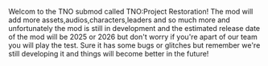 Welcom to the TNO submod called TNO:Project Restoration!
The mod will add more assets,audios,characters,leaders and so much more and unfortunately the mod is still in development and the estimated release date of the mod will be 2025 or 2026 but don't worry if you're apart of our team you will play the test. Sure it has some bugs or glitches but remember we're still developing it and things will become better in the future!
